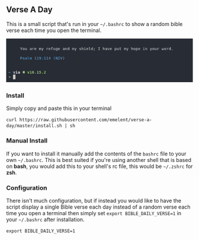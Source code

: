 ## Verse A Day

This is a small script that's run in your `~/.bashrc` to show a random bible verse
each time you open the terminal.

![alt shell screenshot](./screenshot2.png)

### Install

Simply copy and paste this in your terminal

    curl https://raw.githubusercontent.com/emelent/verse-a-day/master/install.sh | sh


### Manual Install

If you want to install it manually add the contents of the `bashrc` file
to your own `~/.bashrc`. This is best suited if you're using another shell
that is based on **bash**, you would add this to your shell's rc file, this would
be `~/.zshrc` for  **zsh**.

### Configuration

There isn't much configuration, but if instead you would like to have the script
display a single Bible verse each day instead of a random verse each time you
open a terminal then simply set `export BIBLE_DAILY_VERSE=1` in your `~/.bashrc`
after installation.

    export BIBLE_DAILY_VERSE=1
